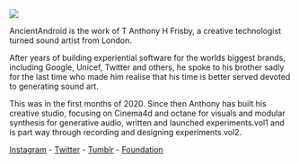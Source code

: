 <img src="profile_pic.png" />

AncientAndroid is the work of T Anthony H Frisby, a creative technologist turned sound artist from London.

After years of building experiential software for the worlds biggest brands, including Google, Unicef, Twitter and others, he spoke to his brother sadly for the last time who made him realise that his time is better served devoted to generating sound art.

This was in the first months of 2020. Since then Anthony has built his creative studio, focusing on Cinema4d and octane for visuals and modular synthesis for generative audio, written and launched experiments.vol1 and is part way through recording and designing experiments.vol2.

<a href="https://www.instagram.com/ancientandroid_">Instagram</a> -
<a href="https://twitter.com/AncientAndroid">Twitter</a> -
<a href="https://ancientandroidmusic.tumblr.com/">Tumblr</a> -
<a href="https://foundation.app/ancientandroid">Foundation</a>
<!--<a href=""></a>-->

